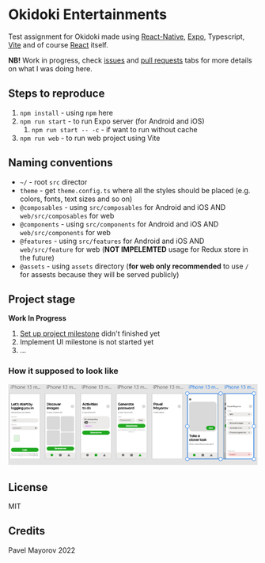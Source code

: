 # Okidoki Entertainments
Test assignment for Okidoki made using [React-Native](https://reactnative.dev/), [Expo](https://expo.dev/), Typescript, [Vite](https://vitejs.dev/) and of course [React](https://reactjs.org/) itself.

__NB!__ Work in progress, check [issues](https://github.com/e3stpavel/okidoki-entertainments/issues) and [pull requests](https://github.com/e3stpavel/okidoki-entertainments/pulls) tabs for more details on what I was doing here.

## Steps to reproduce
1. `npm install` - using `npm` here
1. `npm run start` - to run Expo server (for Android and iOS)
    1. `npm run start -- -c` - if want to run without cache
1. `npm run web` - to run web project using Vite

## Naming conventions
* `~/` - root `src` director
* `theme` - get `theme.config.ts` where all the styles should be placed (e.g. colors, fonts, text sizes and so on)
* `@composables` - using `src/composables` for Android and iOS AND `web/src/composables` for web
* `@components` - using `src/components` for Android and iOS AND `web/src/components` for web
* `@features` - using `src/features` for Android and iOS AND `web/src/feature` for web (__NOT IMPELEMTED__ usage for Redux store in the future)
* `@assets` - using `assets` directory (__for web only recommended__ to use `/` for assests because they will be served publicly)

## Project stage
__Work In Progress__ 
1. [Set up project milestone](https://github.com/e3stpavel/okidoki-entertainments/milestone/1) didn't finished yet
1. Implement UI milestone is not started yet
1. ...

### How it supposed to look like
![ripped from XD](assets/images/Image.png)

## License
MIT

## Credits
Pavel Mayorov 2022
